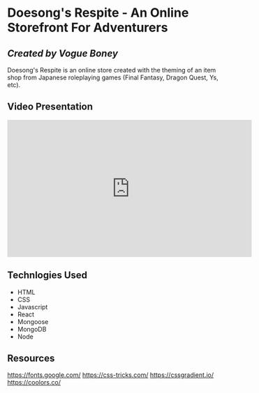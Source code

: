 # Doesong's Respite - An Online Storefront For Adventurers
*Created by Vogue Boney*
---
Doesong's Respite is an online store created with the theming of an item shop from Japanese roleplaying games (Final Fantasy, Dragon Quest, Ys, etc). 

## Video Presentation
<iframe width="560" height="315" src="https://www.youtube.com/embed/ZEPbvAK_hg4" title="YouTube video player" frameborder="0" allow="accelerometer; autoplay; clipboard-write; encrypted-media; gyroscope; picture-in-picture" allowfullscreen></iframe>

## Technlogies Used
- HTML
- CSS
- Javascript
- React
- Mongoose
- MongoDB
- Node

## Resources
https://fonts.google.com/
https://css-tricks.com/
https://cssgradient.io/
https://coolors.co/